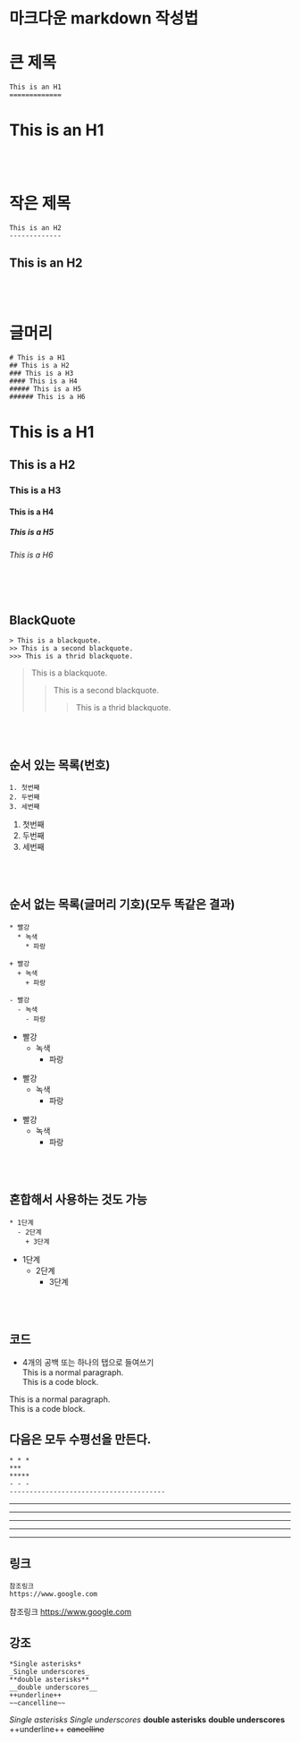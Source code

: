 # 마크다운 markdown 작성법


큰 제목
=======
    This is an H1
    =============

This is an H1
=============

<br/>
<br/>

작은 제목
========
    This is an H2
    -------------

This is an H2
-------------

<br/>
<br/>


글머리
========
    # This is a H1
    ## This is a H2
    ### This is a H3
    #### This is a H4
    ##### This is a H5
    ###### This is a H6



# This is a H1
## This is a H2
### This is a H3
#### This is a H4
##### This is a H5
###### This is a H6

<br/>
<br/>


## BlackQuote
    > This is a blackquote.
    >> This is a second blackquote.
    >>> This is a thrid blackquote.


>This is a blackquote.
>>This is a second blackquote.
>>>This is a thrid blackquote.

<br/>
<br/>


## 순서 있는 목록(번호)
    1. 첫번째
    2. 두번째
    3. 세번째


1. 첫번째
2. 두번째
3. 세번째

<br/>
<br/>

## 순서 없는 목록(글머리 기호)(모두 똑같은 결과)
    * 빨강
      * 녹색
        * 파랑

    + 빨강
      + 녹색
        + 파랑
    
    - 빨강
      - 녹색
        - 파랑


* 빨강
  * 녹색
    * 파랑

+ 빨강
  + 녹색
    + 파랑
    
- 빨강
  - 녹색
    - 파랑


<br/>
<br/>

## 혼합해서 사용하는 것도 가능
    * 1단계
      - 2단계
        + 3단계


* 1단계
  - 2단계
    + 3단계

<br/>
<br/>

## 코드

* 4개의 공백 또는 하나의 탭으로 들여쓰기<br/>
    This is a normal paragraph.<br/>
        This is a code block.


This is a normal paragraph.<br/>
     This is a code block.


## 다음은 모두 수평선을 만든다.
    * * *
    ***
    *****
    - - -
    ---------------------------------------

* * *
***
*****
- - -
---------------------------------------



## 링크
    참조링크
    https://www.google.com

참조링크
https://www.google.com


## 강조
    *Single asterisks*
    _Single underscores_
    **double asterisks**
    __double underscores__
    ++underline++
    ~~cancelline~~

*Single asterisks*
_Single underscores_
**double asterisks**
__double underscores__
++underline++
~~cancelline~~

